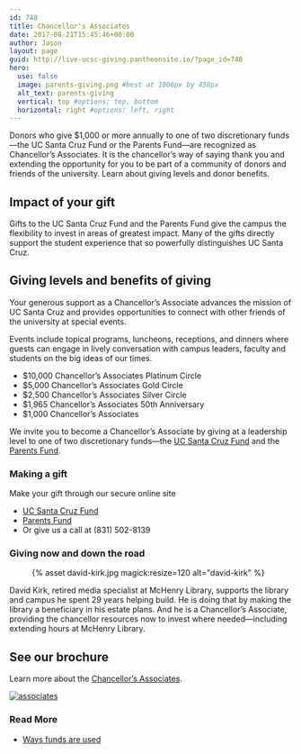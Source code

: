 ```yaml
---
id: 748
title: Chancellor's Associates
date: 2017-08-21T15:45:46+00:00
author: Jason
layout: page
guid: http://live-ucsc-giving.pantheonsite.io/?page_id=748
hero:
  use: false
  image: parents-giving.png #best at 1000px by 450px
  alt_text: parents-giving
  vertical: top #options: top, bottom
  horizontal: right #options: left, right
---
```

Donors who give $1,000 or more annually to one of two discretionary funds—the UC Santa Cruz Fund or the Parents Fund—are recognized as Chancellor&#8217;s Associates. It is the chancellor&#8217;s way of saying thank you and extending the opportunity for you to be part of a community of donors and friends of the university. Learn about giving levels and donor benefits.

## Impact of your gift

Gifts to the UC Santa Cruz Fund and the Parents Fund give the campus the flexibility to invest in areas of greatest impact. Many of the gifts directly support the student experience that so powerfully distinguishes UC Santa Cruz.

## Giving levels and benefits of giving

Your generous support as a Chancellor&#8217;s Associate advances the mission of UC Santa Cruz and provides opportunities to connect with other friends of the university at special events.

Events include topical programs, luncheons, receptions, and dinners where guests can engage in lively conversation with campus leaders, faculty and students on the big ideas of our times.

  * $10,000 Chancellor&#8217;s Associates Platinum Circle
  * $5,000 Chancellor&#8217;s Associates Gold Circle
  * $2,500 Chancellor&#8217;s Associates Silver Circle
  * $1,965 Chancellor&#8217;s Associates 50th Anniversary
  * $1,000 Chancellor&#8217;s Associates

We invite you to become a Chancellor&#8217;s Associate by giving at a leadership level to one of two discretionary funds—the [UC Santa Cruz Fund](/giving-opportunities/ucsc-fund/) and the [Parents Fund](/ways-to-give/uc-santa-cruz-parents-fund/).

### Making a gift

Make your gift through our secure online site

  * [UC Santa Cruz Fund](https://giving.ucsc.edu/giving/giving-opportunities/ucsc-fund/)
  * [Parents Fund](https://giving.ucsc.edu/giving/ways-to-give/uc-santa-cruz-parents-families/)
  * Or give us a call at (831) 502-8139

### Giving now and down the road

<figure class="inline-image right">
{% asset david-kirk.jpg magick:resize=120 alt="david-kirk" %}</figure>

David Kirk, retired media specialist at McHenry Library, supports the library and campus he spent 29 years helping build. He is doing that by making the library a beneficiary in his estate plans. And he is a Chancellor&#8217;s Associate, providing the chancellor resources now to invest where needed—including extending hours at McHenry Library.

## See our brochure

Learn more about the [Chancellor&#8217;s Associates](/pdf/chancellors-associates.pdf).

[![associates](/assets/images/brochure-cover.jpg)](/pdf/chancellors-associates.pdf)

### Read More

  * [Ways funds are used](/ways-to-give/chancellors-associates/ways-funds-used/)

